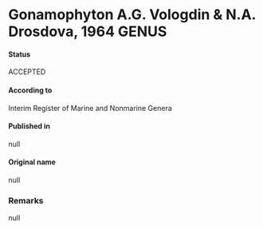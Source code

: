 Gonamophyton A.G. Vologdin & N.A. Drosdova, 1964 GENUS
=======

#### Status
ACCEPTED

#### According to
Interim Register of Marine and Nonmarine Genera

#### Published in
null

#### Original name
null

### Remarks
null
